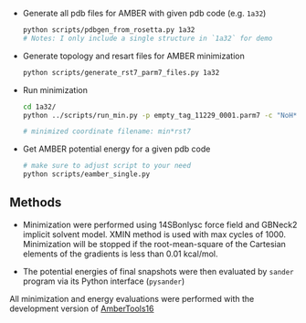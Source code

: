 - Generate all pdb files for AMBER with given pdb code (e.g. `1a32`)

    ```bash
    python scripts/pdbgen_from_rosetta.py 1a32
    # Notes: I only include a single structure in `1a32` for demo
    ```

- Generate topology and resart files for AMBER minimization

    ```bash
    python scripts/generate_rst7_parm7_files.py 1a32
    ```

- Run minimization
    
    ```bash
    cd 1a32/
    python ../scripts/run_min.py -p empty_tag_11229_0001.parm7 -c "NoH*.rst7" -i ../input/min.in

    # minimized coordinate filename: min*rst7
    ```

- Get AMBER potential energy for a given pdb code
   
    ```bash
    # make sure to adjust script to your need
    python scripts/eamber_single.py
    ```

Methods
-------
- Minimization were performed using 14SBonlysc force field and GBNeck2 implicit solvent model.
XMIN method is used with max cycles of 1000. Minimization will be stopped if the root-mean-square
of the Cartesian elements of the gradients is less than 0.01 kcal/mol.

- The potential energies of final snapshots were then evaluated by `sander` program via its Python interface (`pysander`)

All minimization and energy evaluations were performed with the development version of [AmberTools16](
http://ambermd.org/AmberTools16-get.html)
